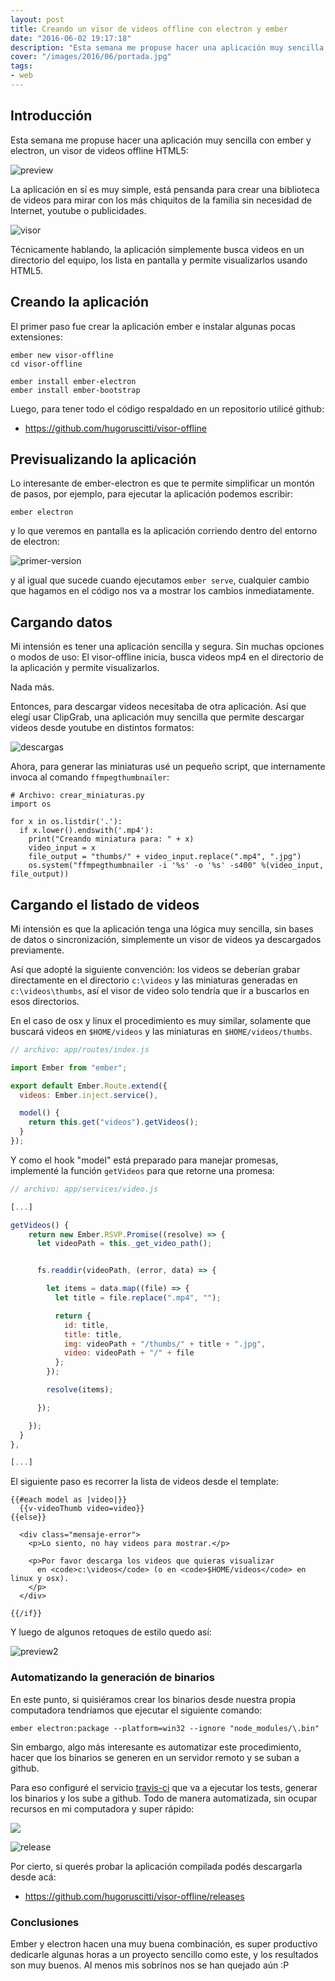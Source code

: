 ```yaml
---
layout: post
title: Creando un visor de videos offline con electron y ember
date: "2016-06-02 19:17:18"
description: "Esta semana me propuse hacer una aplicación muy sencilla con ember y electron, un visor de videos offline HTML5..."
cover: "/images/2016/06/portada.jpg"
tags:
- web
---
```


## Introducción

Esta semana me propuse hacer una aplicación muy sencilla con ember y electron, un visor de videos offline HTML5:

![preview](/images/2016/06/preview.png)

La aplicación en sí es muy simple, está pensanda para crear una biblioteca de videos para mirar con los más chiquitos de la familia sin necesidad de Internet, youtube o publicidades.

![visor](/images/2016/06/visor-1.png)

Técnicamente hablando, la aplicación simplemente busca videos en un directorio del equipo, los lista en pantalla y permite visualizarlos usando HTML5.

## Creando la aplicación

El primer paso fue crear la aplicación ember e instalar algunas pocas extensiones:

```
ember new visor-offline
cd visor-offline

ember install ember-electron
ember install ember-bootstrap
```

Luego, para tener todo el código respaldado en un repositorio utilicé github:

- https://github.com/hugoruscitti/visor-offline

## Previsualizando la aplicación

Lo interesante de ember-electron es que te permite simplificar un montón de pasos, por ejemplo, para ejecutar la aplicación podemos escribir:

```
ember electron
```

y lo que veremos en pantalla es la aplicación corriendo dentro del entorno de electron:

![primer-version](/images/2016/06/primer-version.png)

y al igual que sucede cuando ejecutamos `ember serve`, cualquier cambio que hagamos en el código nos va a mostrar los cambios inmediatamente.

## Cargando datos

Mi intensión es tener una aplicación sencilla y segura. Sin muchas opciones o modos de uso: El visor-offline inicia, busca videos mp4 en el directorio de la aplicación y permite visualizarlos.

Nada más.

Entonces, para descargar videos necesitaba de otra aplicación. Así que elegí usar ClipGrab, una aplicación muy sencilla que permite descargar videos desde youtube en distintos formatos:

![descargas](/images/2016/06/descargas.png)

Ahora, para generar las miniaturas usé un pequeño script, que internamente invoca al comando `ffmpegthumbnailer`:

```
# Archivo: crear_miniaturas.py
import os

for x in os.listdir('.'):
  if x.lower().endswith('.mp4'):
    print("Creando miniatura para: " + x)
    video_input = x
    file_output = "thumbs/" + video_input.replace(".mp4", ".jpg")
    os.system("ffmpegthumbnailer -i '%s' -o '%s' -s400" %(video_input, file_output))
```

## Cargando el listado de videos

Mi intensión es que la aplicación tenga una lógica muy sencilla, sin bases de datos o sincronización, simplemente un visor de videos ya descargados previamente.

Así que adopté la siguiente convención: los videos se deberían grabar directamente en el directorio `c:\videos` y las miniaturas generadas en `c:\videos\thumbs`, así el visor de video solo tendría que ir a buscarlos en esos directorios.

En el caso de osx y linux el procedimiento es muy similar, solamente que buscará videos en `$HOME/videos` y las miniaturas en `$HOME/videos/thumbs`.

```javascript
// archivo: app/routes/index.js

import Ember from "ember";

export default Ember.Route.extend({
  videos: Ember.inject.service(),

  model() {
    return this.get("videos").getVideos();
  }
});
```

Y como el hook "model" está preparado para manejar promesas, implementé la función `getVideos` para que retorne una promesa:

```javascript
// archivo: app/services/video.js

[...]

getVideos() {
    return new Ember.RSVP.Promise((resolve) => {
      let videoPath = this._get_video_path();


      fs.readdir(videoPath, (error, data) => {

        let items = data.map((file) => {
          let title = file.replace(".mp4", "");

          return {
            id: title,
            title: title,
            img: videoPath + "/thumbs/" + title + ".jpg",
            video: videoPath + "/" + file
          };
        });

        resolve(items);

      });

    });
  }
},

[...]
```

El siguiente paso es recorrer la lista de videos desde el template:

```
{{#each model as |video|}}
  {{v-videoThumb video=video}}
{{else}}

  <div class="mensaje-error">
    <p>Lo siento, no hay videos para mostrar.</p>

    <p>Por favor descarga los videos que quieras visualizar
      en <code>c:\videos</code> (o en <code>$HOME/videos</code> en linux y osx).
    </p>
  </div>

{{/if}}
```

Y luego de algunos retoques de estilo quedo así:

![preview2](/images/2016/06/preview2.png)

### Automatizando la generación de binarios

En este punto, si quisiéramos crear los binarios desde nuestra propia computadora tendríamos que ejecutar el siguiente comando:

```
ember electron:package --platform=win32 --ignore "node_modules/\.bin"
```

Sin embargo, algo más interesante es automatizar este procedimiento, hacer que los binarios se generen en un servidor remoto y se suban a github.

Para eso configuré el servicio [travis-ci](travis-ci.org) que va a ejecutar los tests, generar los binarios y los sube a github. Todo de manera automatizada, sin ocupar recursos en mi computadora y super rápido:

![](/images/2016/06/travis.png)

![release](/images/2016/06/release.png)

Por cierto, si querés probar la aplicación compilada podés descargarla desde acá:

- https://github.com/hugoruscitti/visor-offline/releases

### Conclusiones

Ember y electron hacen una muy buena combinación, es super productivo dedicarle algunas horas a un proyecto sencillo como este, y los resultados son muy buenos. Al menos mis sobrinos nos se han quejado aún :P
